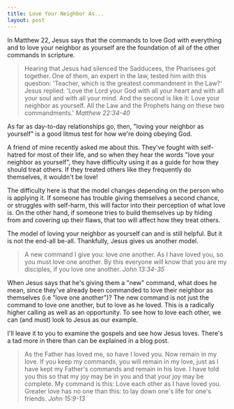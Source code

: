 ```yaml
---
title: Love Your Neighbor As...
layout: post
---
```


In Matthew 22, Jesus says that the commands to love God with everything and to love your neighbor as yourself are the foundation of all of the other commands in scripture. 

> Hearing that Jesus had silenced the Sadducees, the Pharisees got together. One of them, an expert in the law, tested him with this question: 'Teacher, which is the greatest commandment in the Law?' 
> Jesus replied: 'Love the Lord your God with all your heart and with all your soul and with all your mind. And the second is like it: Love your neighbor as yourself. All the Law and the Prophets hang on these two commandments.' *Matthew 22:34-40*

As far as day-to-day relationships go, then, "loving your neighbor as yourself" is a good litmus test for how we're doing obeying God. 

A friend of mine recently asked me about this. They've fought with self-hatred for most of their life, and so when they hear the words "love your neighbor as yourself", they have difficulty using it as a guide for how they should treat others. If they treated others like they frequently do themselves, it wouldn't be love!

The difficulty here is that the model changes depending on the person who is applying it. If someone has trouble giving themselves a second chance, or struggles with self-harm, this will factor into their perception of what love is. On the other hand, if someone tries to build themselves up by hiding from and covering up their flaws, that too will affect how they treat others.

The model of loving your neighbor as yourself can and is still helpful. But it is not the end-all be-all. Thankfully, Jesus gives us another model.

> A new command I give you: love one another. As I have loved you, so you must love one another. By this everyone will know that you are my disciples, if you love one another. *John 13:34-35*

When Jesus says that he's giving them a "new" command, what does he mean, since they've already been commanded to love their neighbor as themselves (i.e "love one another")? The new command is not just the command to love one another, but to love as he loved. This is a radically higher calling as well as an opportunity. To see how to love each other, we can (and must) look to Jesus as our example.

I'll leave it to you to examine the gospels and see how Jesus loves. There's a tad more in there than can be explained in a blog post.

> As the Father has loved me, so have I loved you. Now remain in my love. If you keep my commands, you will remain in my love, just as I have kept my Father's commands and remain in his love. I have told you this so that my joy may be in you and that your joy may be complete. My command is this: Love each other as I have loved you. Greater love has no one than this: to lay down one's life for one's friends. *John 15:9-13*